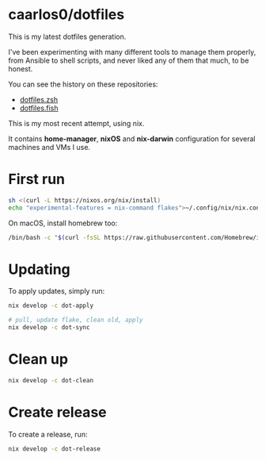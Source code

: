 # caarlos0/dotfiles

This is my latest dotfiles generation.

I've been experimenting with many different tools to manage them properly, from
Ansible to shell scripts, and never liked any of them that much, to be honest.

You can see the history on these repositories:

- [dotfiles.zsh](https://github.com/caarlos0/dotfiles.zsh)
- [dotfiles.fish](https://github.com/caarlos0/dotfiles.fish)

This is my most recent attempt, using nix.

It contains **home-manager**, **nixOS** and **nix-darwin** configuration
for several machines and VMs I use.

# First run

```bash
sh <(curl -L https://nixos.org/nix/install)
echo "experimental-features = nix-command flakes">~/.config/nix/nix.conf
```

On macOS, install homebrew too:

```bash
/bin/bash -c "$(curl -fsSL https://raw.githubusercontent.com/Homebrew/install/HEAD/install.sh)"
```

# Updating

To apply updates, simply run:

```bash
nix develop -c dot-apply

# pull, update flake, clean old, apply
nix develop -c dot-sync
```

# Clean up

```sh
nix develop -c dot-clean
```

# Create release

To create a release, run:

```bash
nix develop -c dot-release
```
